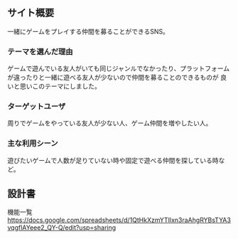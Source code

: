 # <Gamers space>

## サイト概要
一緒にゲームをプレイする仲間を募ることができるSNS。

### テーマを選んだ理由
ゲームで遊んでいる友人がいても同じジャンルでなかったり、プラットフォームが違ったりと一緒に遊べる友人が少ないので仲間を募ることのできるものが
良いと思いこのテーマにしました。

### ターゲットユーザ
周りでゲームをやっている友人が少ない人、ゲーム仲間を増やしたい人。

### 主な利用シーン
遊びたいゲームで人数が足りていない時や固定で遊べる仲間を探している時など。

## 設計書
機能一覧
<https://docs.google.com/spreadsheets/d/1QtHkXzmYTIlxn3raAhgRYBsTYA3vqgflAYeee2_QY-Q/edit?usp=sharing>